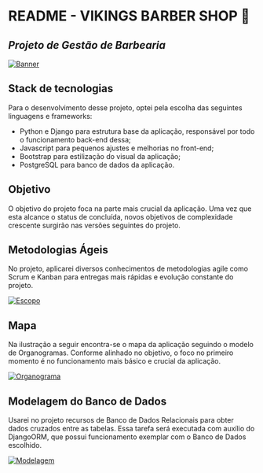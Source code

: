 # README - VIKINGS BARBER SHOP 📖
## _Projeto de Gestão de Barbearia_

[![Banner](https://user-images.githubusercontent.com/101483219/193662781-d634b3a4-2685-4555-8f79-fca5c38e3c62.png)](https://user-images.githubusercontent.com/101483219/193662781-d634b3a4-2685-4555-8f79-fca5c38e3c62.png)

## Stack de tecnologias
Para o desenvolvimento desse projeto, optei pela escolha das seguintes linguagens e frameworks:

- Python e Django para estrutura base da aplicação, responsável por todo o funcionamento back-end dessa;
- Javascript para pequenos ajustes e melhorias no front-end;
- Bootstrap para estilização do visual da aplicação;
- PostgreSQL para banco de dados da aplicação.

## Objetivo
O objetivo do projeto foca na parte mais crucial da aplicação. Uma vez que esta alcance o status de
concluída, novos objetivos de complexidade crescente surgirão nas versões seguintes do projeto.

## Metodologias Ágeis
No projeto, aplicarei diversos conhecimentos de metodologias agile como Scrum e Kanban para entregas
mais rápidas e evolução constante do projeto.

[![Escopo](https://user-images.githubusercontent.com/101483219/193663009-2f7556de-833f-4e36-8151-c45e908fa6d2.png)](https://user-images.githubusercontent.com/101483219/193663009-2f7556de-833f-4e36-8151-c45e908fa6d2.png)

## Mapa
Na ilustração a seguir encontra-se o mapa da aplicação seguindo o modelo de Organogramas. Conforme alinhado
no objetivo, o foco no primeiro momento é no funcionamento mais básico e crucial da aplicação.

[![Organograma](https://user-images.githubusercontent.com/101483219/193663381-a0b06b6b-9d75-4f04-8ba9-8e0b8d8a3cea.png)](https://user-images.githubusercontent.com/101483219/193663381-a0b06b6b-9d75-4f04-8ba9-8e0b8d8a3cea.png)

## Modelagem do Banco de Dados
Usarei no projeto recursos de Banco de Dados Relacionais para obter dados cruzados entre as tabelas. Essa tarefa
será executada com auxílio do DjangoORM, que possui funcionamento exemplar com o Banco de Dados escolhido.

[![Modelagem](https://user-images.githubusercontent.com/101483219/193663105-c06e2a64-19f4-45c5-9893-60e8618e0374.png)](https://user-images.githubusercontent.com/101483219/193663105-c06e2a64-19f4-45c5-9893-60e8618e0374.png)
